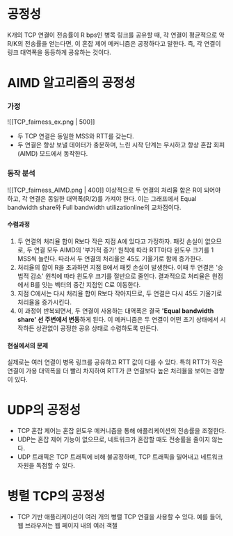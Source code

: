 # 공정성
K개의 TCP 연결이 전송률이 R bps인 병목 링크를 공유할 때, 각 연결이 평균적으로 약 R/K의 전송률을 얻는다면, 이 혼잡 제어 메커니즘은 공정하다고 말한다.
즉, 각 연결이 링크 대역폭을 동등하게 공유하는 것이다.
# AIMD 알고리즘의 공정성
### 가정
![[TCP_fairness_ex.png | 500]]
- 두 TCP 연결은 동일한 MSS와 RTT를 갖는다.
- 두 연결은 항상 보낼 데이터가 충분하며, 느린 시작 단계는 무시하고 항상 혼잡 회피(AIMD) 모드에서 동작한다.
### 동작 분석
![[TCP_fairness_AIMD.png | 400]]
이상적으로 두 연결의 처리율 합은 R이 되어야 하고, 각 연결은 동일한 대역폭(R/2)를 가져야 한다. 이는 그래프에서 Equal bandwidth share와 Full bandwidth utilizationline의 교차점이다.
#### 수렴과정
1. 두 연결의 처리율 합이 R보다 작은 지점 A에 있다고 가정하자. 패킷 손실이 없으므로, 두 연결 모두 AIMD의 '부가적 증가' 원칙에 따라 RTT마다 윈도우 크기를 1 MSS씩 늘린다. 따라서 두 연결의 처리율은 45도 기울기로 함께 증가한다.
2. 처리율의 합이 R을 초과하면 지점 B에서 패킷 손실이 발생한다. 이때 두 연결은 '승법적 감소' 원칙에 따라 윈도우 크기를 절반으로 줄인다. 결과적으로 처리율은 원점에서 B를 잇는 벡터의 중간 지점인 C로 이동한다.
3. 지점 C에서는 다시 처리율 합이 R보다 작아지므로, 두 연결은 다시 45도 기울기로 처리율을 증가시킨다.
4. 이 과정이 반복되면서, 두 연결이 사용하는 대역폭은 결국 **'Equal bandwidth share' 선 주변에서 변동**하게 된다. 이 메커니즘은 두 연결이 어떤 초기 상태에서 시작하든 상관없이 공정한 공유 상태로 수렴하도록 만든다.
#### 현실에서의 문제
실제로는 여러 연결이 병목 링크를 공유하고 RTT 값이 다를 수 있다. 특히 RTT가 작은 연결이 가용 대역폭을 더 빨리 차지하여 RTT가 큰 연결보다 높은 처리율을 보이는 경향이 있다.
# UDP의 공정성
- TCP 혼잡 제어는 혼잡 윈도우 메커니즘을 통해 애플리케이션의 전송률을 조절한다.
- UDP는 혼잡 제어 기능이 없으므로, 네트워크가 혼잡할 때도 전송률을 줄이지 않는다.
- UDP 트래픽은 TCP 트래픽에 비해 불공정하며, TCP 트래픽을 밀어내고 네트워크 자원을 독점할 수 있다.
# 병렬 TCP의 공정성
- TCP 기반 애플리케이션이 여러 개의 병렬 TCP 연결을 사용할 수 있다. 예를 들어, 웹 브라우저는 웹 페이지 내의 여러 객첼